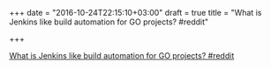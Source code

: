 +++
date = "2016-10-24T22:15:10+03:00"
draft = true
title = "What is Jenkins like build automation for GO projects?  #reddit"

+++

<p><a href="https://t.co/VXh7fqHmXL">What is Jenkins like build automation for GO projects?  #reddit</a></p>
